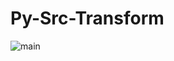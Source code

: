 # Py-Src-Transform
![main](https://github.com/Dyfox100/pytransformation/workflows/Run%20Tests/badge.svg?branch=main)
